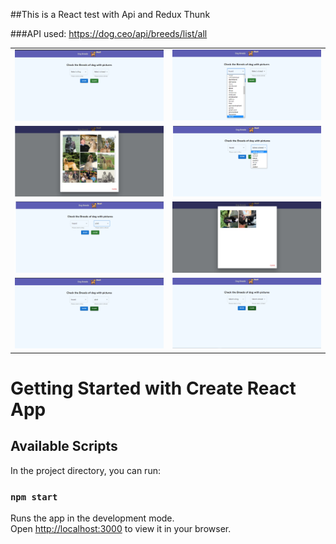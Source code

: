 ##This is a React test with Api and Redux Thunk

###API used: https://dog.ceo/api/breeds/list/all

<table>
<tr>
    <td><img src="screenshots/Screenshot (821).png"></td>
    <td><img src="screenshots/Screenshot (822).png"></td>
  </tr>
  <tr>
    <td><img src="screenshots/Screenshot (823).png"></td>
    <td><img src="screenshots/Screenshot (824).png"></td>
  </tr>
  <tr>
    <td><img src="screenshots/Screenshot (825).png"></td>
    <td><img src="screenshots/Screenshot (826).png"></td>
  </tr>
  <tr>
    <td><img src="screenshots/Screenshot (827).png"></td>
    <td><img src="screenshots/Screenshot (828).png"></td>
  </tr>
<table/>



# Getting Started with Create React App

## Available Scripts

In the project directory, you can run:

### `npm start`

Runs the app in the development mode.\
Open [http://localhost:3000](http://localhost:3000) to view it in your browser.


